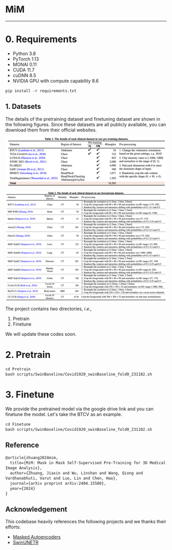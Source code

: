 # MiM
***

# 0. Requirements
* Python 3.8
* PyTorch 1.13
* MONAI 0.11
* CUDA 11.7
* cuDNN 8.5
* NVIDIA GPU with compute capability 8.6

```
pip install -r requirements.txt
```

## 1. Datasets
The details of the pretraining dataset and finetuning dataset are shown in the following figures. Since these datasets are all publicly available, you can download them from their official websites.

![Pretraining dataset](./assets/pretrained_dataset.png)

![Finetuning dataset](./assets/finetune_dataset.png)


The project contains two directories, _i.e.,_
1) Pretrain
2) Finetune

We will update these codes soon.

# 2. Pretrain

```
cd Pretrain
bash scripts/SwinBaseline/Covid1920_swinBaseline_fold0_231102.sh
```


# 3. Finetune
We provide the pretrained model via the google drive link and you can finetune the model. Let's take the BTCV as an example.

```
cd Finetune
bash scripts/SwinBaseline/Covid1920_swinBaseline_fold0_231102.sh
```




## Reference
```
@article{zhuang2024mim,
  title={MiM: Mask in Mask Self-Supervised Pre-Training for 3D Medical Image Analysis},
  author={Zhuang, Jiaxin and Wu, Linshan and Wang, Qiong and Vardhanabhuti, Varut and Luo, Lin and Chen, Hao},
  journal={arXiv preprint arXiv:2404.15580},
  year={2024}
}
```

## Acknowledgement
This codebase heavily references the following projects and we thanks their efforts:

- [Masked Autoencoders](https://github.com/facebookresearch/mae)
- [SwinUNETR](https://github.com/Project-MONAI/research-contributions/tree/main/SwinUNETR/Pretrain)



